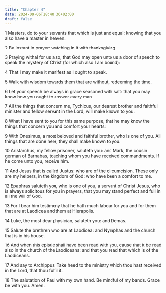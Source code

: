 ```yaml
---
title: "Chapter 4"
date: 2024-09-06T18:40:36+02:00
draft: false
---
```




1 Masters, do to your servants that which is just and equal: knowing that you also have a master in heaven.

2 Be instant in prayer: watching in it with thanksgiving.

3 Praying withal for us also, that God may open unto us a door of speech to speak the mystery of Christ (for which also I am bound):

4 That I may make it manifest as I ought to speak.

5 Walk with wisdom towards them that are without, redeeming the time.

6 Let your speech be always in grace seasoned with salt: that you may know how you ought to answer every man.

7 All the things that concern me, Tychicus, our dearest brother and faithful minister and fellow servant in the Lord, will make known to you.

8 What I have sent to you for this same purpose, that he may know the things that concern you and comfort your hearts:

9 With Onesimus, a most beloved and faithful brother, who is one of you. All things that are done here, they shall make known to you.

10 Aristarchus, my fellow prisoner, saluteth you: and Mark, the cousin german of Barnabas, touching whom you have received commandments. If he come unto you, receive him.

11 And Jesus that is called Justus: who are of the circumcision. These only are my helpers, in the kingdom of God: who have been a comfort to me.

12 Epaphras saluteth you, who is one of you, a servant of Christ Jesus, who is always solicitous for you in prayers, that you may stand perfect and full in all the will of God.

13 For I bear him testimony that he hath much labour for you and for them that are at Laodicea and them at Hierapolis.

14 Luke, the most dear physician, saluteth you: and Demas.

15 Salute the brethren who are at Laodicea: and Nymphas and the church that is in his house.

16 And when this epistle shall have been read with you, cause that it be read also in the church of the Laodiceans: and that you read that which is of the Laodiceans.

17 And say to Archippus: Take heed to the ministry which thou hast received in the Lord, that thou fulfil it.

18 The salutation of Paul with my own hand. Be mindful of my bands. Grace be with you. Amen.

